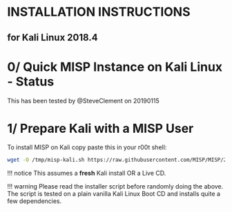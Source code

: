 # INSTALLATION INSTRUCTIONS
## for Kali Linux 2018.4
# 0/ Quick MISP Instance on Kali Linux - Status

This has been tested by @SteveClement on 20190115

# 1/ Prepare Kali with a MISP User

To install MISP on Kali copy paste this in your r00t shell:
```bash
wget -O /tmp/misp-kali.sh https://raw.githubusercontent.com/MISP/MISP/2.4/INSTALL/INSTALL.kali.txt && bash /tmp/misp-kali.sh
```

!!! notice
    This assumes a **fresh** Kali install OR a Live CD.

!!! warning
    Please read the installer script before randomly doing the above.
    The script is tested on a plain vanilla Kali Linux Boot CD and installs quite a few dependencies.
